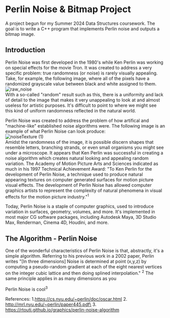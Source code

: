# Perlin Noise & Bitmap Project
A project begun for my Summer 2024 Data Structures coursework. The goal is to write a C++ program that implements Perlin noise and outputs a bitmap image.

## Introduction
Perlin Noise was first developed in the 1980's while Ken Perlin was working on special effects for the movie Tron. It was created to address a very specific problem: true randomness (or noise) is rarely visually appealing. Take, for example, the following image, where all of the pixels have a randomized grayscale value between black and white assigned to them.
\
![raw_noise](https://github.com/user-attachments/assets/38f5f8fd-ef90-4454-a9a6-48f15d7ae142)
\
With a so-called "random" result such as this, there is a uniformity and lack of detail to the image that makes it very unappealing to look at and almost useless for artistic purposes. It's difficult to point to where we might see this kind of uniform randomness reflected in the natural world. 

Perlin Noise was created to address the problem of how artifical and "machine-like" established noise algorithms were. The following image is an example of what Perlin Noise can look produce:
\
![noiseTexture (1)](https://github.com/user-attachments/assets/635af4ca-25c8-41dd-865b-5819b19ff9a4)
\
Amidst the randomness of the image, it is possible discern shapes that resemble letters, branching strands, or even small organisms you might see under a microscope. It appears that Ken Perlin was successful in creating a noise algorithm which creates natural looking and appealing random variation. The Academy of Motion Picture Arts and Sciences indicated as much in his 1997 Technical Achievement Award: "To Ken Perlin for the development of Perlin Noise, a technique used to produce natural appearing textures on computer generated surfaces for motion picture visual effects. The development of Perlin Noise has allowed computer graphics artists to represent the complexity of natural phenomena in visual effects for the motion picture industry."<sup>1</sup>

Today, Perlin Noise is a staple of computer graphics, used to introduce variation in surfaces, geometry, volumes, and more. It's implemented in most major CG software packages, including Autodesk Maya, 3D Studio Max, Renderman, Cinema 4D, Houdini, and more.


## The Algorithm - Perlin Noise
One of the wonderful characteristics of Perlin Noise is that, abstractly, it's a simple algorithm. Referring to his previous work in a 2002 paper, Perlin writes "[In three dimensions] Noise is determined at point (x,y,z) by computing a pseudo-random gradient at each of the eight nearest vertices on the integer cubic lattice and then doing splined interpolation." <sup>2</sup> The same principle applies in as many dimensions as you

Perlin Noise is cool<sup>3</sup>

References:
1.https://cs.nyu.edu/~perlin/doc/oscar.html
2. http://mrl.nyu.edu/~perlin/paper445.pdf\
3. https://rtouti.github.io/graphics/perlin-noise-algorithm
